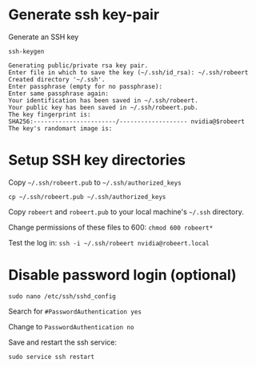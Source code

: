 # Generate ssh key-pair

Generate an SSH key

`ssh-keygen`

```(bash)
Generating public/private rsa key pair.
Enter file in which to save the key (~/.ssh/id_rsa): ~/.ssh/robeert
Created directory '~/.ssh'.
Enter passphrase (empty for no passphrase):
Enter same passphrase again:
Your identification has been saved in ~/.ssh/robeert.
Your public key has been saved in ~/.ssh/robeert.pub.
The key fingerprint is:
SHA256:-----------------------/------------------- nvidia@$robeert
The key's randomart image is:
```

# Setup SSH key directories
Copy `~/.ssh/robeert.pub` to `~/.ssh/authorized_keys`

`cp ~/.ssh/robeert.pub ~/.ssh/authorized_keys`


Copy `robeert` and `robeert.pub` to your local machine's `~/.ssh` directory.

Change permissions of these files to 600: `chmod 600 robeert*`

Test the log in: `ssh -i ~/.ssh/robeert nvidia@robeert.local`

# Disable password login (optional)

`sudo nano /etc/ssh/sshd_config`

Search for `#PasswordAuthentication yes`

Change to `PasswordAuthentication no`

Save and restart the ssh service:

`sudo service ssh restart`
